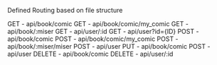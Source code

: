 Defined Routing based on file structure

GET - api/book/comic
GET - api/book/comic/my_comic
GET - api/book/:miser
GET - api/user/:id
GET - api/user?id={ID}
POST - api/book/comic
POST - api/book/comic/my_comic
POST - api/book/:miser/miser
POST - api/user
PUT - api/book/comic
POST - api/user
DELETE - api/book/comic
DELETE - api/user/:id
